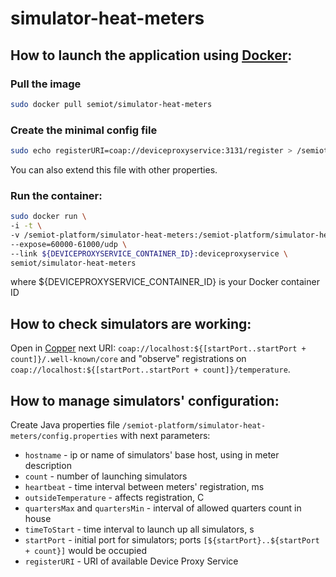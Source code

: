 # simulator-heat-meters

## How to launch the application using [Docker](https://www.docker.com/):

### Pull the image
```bash
sudo docker pull semiot/simulator-heat-meters
```
### Create the minimal config file
```bash
sudo echo registerURI=coap://deviceproxyservice:3131/register > /semiot-platform/simulator-heat-meters/config.properties
```
You can also extend this file with other properties.

### Run the container:
```bash
sudo docker run \
-i -t \
-v /semiot-platform/simulator-heat-meters:/semiot-platform/simulator-heat-meters \
--expose=60000-61000/udp \
--link ${DEVICEPROXYSERVICE_CONTAINER_ID}:deviceproxyservice \
semiot/simulator-heat-meters
```
where ${DEVICEPROXYSERVICE_CONTAINER_ID} is your Docker container ID

## How to check simulators are working:

Open in [Copper](https://addons.mozilla.org/ru/firefox/addon/copper-270430/) next URI: `coap://localhost:${[startPort..startPort + count]}/.well-known/core` and "observe" registrations on `coap://localhost:${[startPort..startPort + count]}/temperature`. 

## How to manage simulators' configuration:

Create Java properties file `/semiot-platform/simulator-heat-meters/config.properties` with next parameters:

  * `hostname` - ip or name of simulators' base host, using in meter description 
  * `count` - number of launching simulators
  * `heartbeat` - time interval between meters' registration, ms
  * `outsideTemperature` - affects registration, C
  * `quartersMax` and `quartersMin` - interval of allowed quarters count in house
  * `timeToStart` - time interval to launch up all simulators, s
  * `startPort` - initial port for simulators; ports `[${startPort}..${startPort + count}]` would be occupied
  * `registerURI` - URI of available Device Proxy Service

